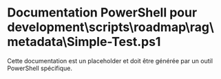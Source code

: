 # Documentation PowerShell pour development\scripts\roadmap\rag\metadata\Simple-Test.ps1

Cette documentation est un placeholder et doit être générée par un outil PowerShell spécifique.
